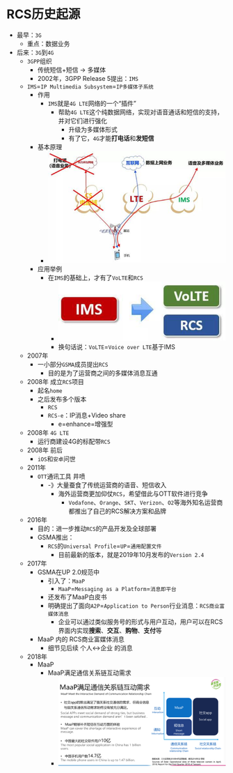 # RCS历史起源

* 最早：`3G`
  * 重点：数据业务
* 后来：`3G`到`4G`
  * `3GPP`组织
    * 传统短信+短信 -> 多媒体
    * 2002年，3GPP Release 5提出：`IMS`
  * `IMS`=`IP Multimedia Subsystem`=`IP多媒体子系统`
    * 作用
      * `IMS`就是`4G LTE`网络的一个“插件”
        * 帮助`4G LTE`这个纯数据网络，实现对语音通话和短信的支持，并对它们进行强化
          * 升级为多媒体形式
          * 有了它，`4G`才能**打电话**和**发短信**
    * 基本原理
      * ![ims_basic_arch](../assets/img/ims_basic_arch.jpg)
    * 应用举例
      * 在`IMS`的基础上，才有了`VoLTE`和`RCS`
        * ![ims_rcs_volte](../assets/img/ims_rcs_volte.jpg)
        * 换句话说：`VoLTE`=`Voice over LTE`基于IMS
  * 2007年
    * 一小部分`GSMA`成员提出`RCS`
      * 目的是为了运营商之间的多媒体消息互通
  * 2008年 成立`RCS`项目
      * 起名`home`
    * 之后发布多个版本
      * `RCS`
      * `RCS-e`：IP消息+Video share
        * e=enhance=增强型
  * 2008年 `4G LTE`
      * 运行商建设4G的标配带`RCS`
  * 2008年 前后
    * `iOS`和`安卓`问世
  * 2011年
    * `OTT`通讯工具 井喷
      * -》大量蚕食了传统运营商的语音、短信收入
        * 海外运营商更加仰仗`RCS`，希望借此与OTT软件进行竞争
          * `Vodafone`、`Orange`、`SKT`、`Verizon`、`O2`等海外知名运营商都推出了自己的RCS解决方案和品牌
  * 2016年
    * 目的：进一步推动`RCS`的产品开发及全球部署
    * GSMA推出：
      * `RCS`的`Universal Profile`=`UP`=`通用配置文件`
        * 目前最新的版本，就是2019年10月发布的`Version 2.4`
  * 2017年
    * GSMA在UP 2.0规范中
      * 引入了：`MaaP`
        * `MaaP`=`Messaging as a Platform`=`消息即平台`
      * 还发布了MaaP白皮书
      * 明确提出了面向`A2P`=`Application to Person`行业消息：`RCS商业富媒体消息`
        * 企业可以通过类似服务号的形式与用户互动，用户可以在RCS界面内实现**搜索**、**交互**、**购物**、**支付**等
    * MaaP 内的 RCS商业富媒体消息
      * 细节见后续 个人<->企业 的消息
  * 2018年
    * MaaP
      * MaaP满足通信关系链互动需求
        * ![maap_communication_relation](../assets/img/maap_communication_relation.png)